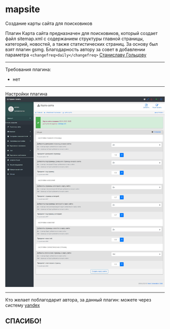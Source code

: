# mapsite
Создание карты сайта для поисковиков

Плагин Карта сайта предназначен для поисковиков, который создает файл sitemap.xml с содержанием структуры главной страницы, категорий, новостей, а также статистических страниц.
За основу был взят плагин gsmg. Благодарность автору за совет в добавлении параметра ```<changefreq>daily</changefreq>``` [Станиславу Гольцову](https://github.com/irbees2008/ngcms-core-utf8)

-------------------
Требования плагина:
- нет

-------------------
Настройки плагина
![](https://github.com/KachalkinGeorg/mapsite/blob/main/mapsite.jpg?raw=true)

-------------------
Кто желает поблагодарит автора, за данный плагин:
можете через систему [yandex](https://yoomoney.ru/to/4100116753512518)

СПАСИБО!
-------------------